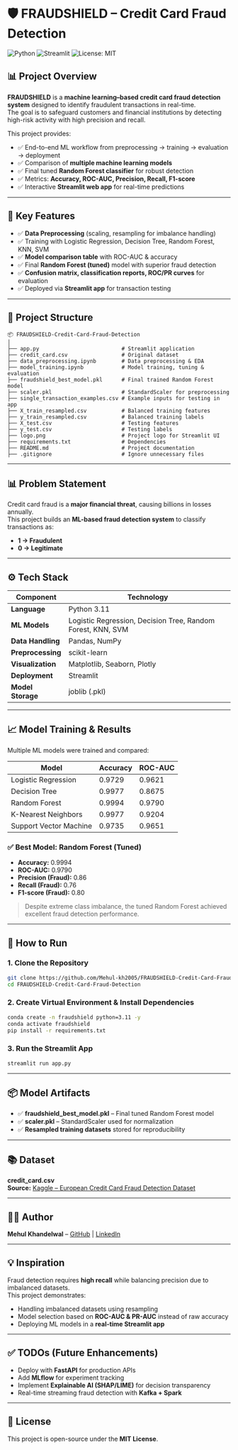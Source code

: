 # 🛡️ FRAUDSHIELD – Credit Card Fraud Detection

![Python](https://img.shields.io/badge/Python-3.11-blue.svg) ![Streamlit](https://img.shields.io/badge/Streamlit-App-red.svg) ![License: MIT](https://img.shields.io/badge/License-MIT-green.svg)

## 📊 Project Overview  

**FRAUDSHIELD** is a **machine learning–based credit card fraud detection system** designed to identify fraudulent transactions in real-time.  
The goal is to safeguard customers and financial institutions by detecting high-risk activity with high precision and recall.  

This project provides:  

- ✅ End-to-end ML workflow from preprocessing → training → evaluation → deployment  
- ✅ Comparison of **multiple machine learning models**  
- ✅ Final tuned **Random Forest classifier** for robust detection  
- ✅ Metrics: **Accuracy, ROC-AUC, Precision, Recall, F1-score**  
- ✅ Interactive **Streamlit web app** for real-time predictions  

---

## 🚀 Key Features  

- ✅ **Data Preprocessing** (scaling, resampling for imbalance handling)  
- ✅ Training with Logistic Regression, Decision Tree, Random Forest, KNN, SVM  
- ✅ **Model comparison table** with ROC-AUC & accuracy  
- ✅ Final **Random Forest (tuned)** model with superior fraud detection  
- ✅ **Confusion matrix, classification reports, ROC/PR curves** for evaluation  
- ✅ Deployed via **Streamlit app** for transaction testing  

---

## 📂 Project Structure

```plaintext
📦 FRAUDSHIELD-Credit-Card-Fraud-Detection
│
├── app.py                          # Streamlit application
├── credit_card.csv                 # Original dataset
├── data_preprocessing.ipynb        # Data preprocessing & EDA
├── model_training.ipynb            # Model training, tuning & evaluation
├── fraudshield_best_model.pkl      # Final trained Random Forest model
├── scaler.pkl                      # StandardScaler for preprocessing
├── single_transaction_examples.csv # Example inputs for testing in app
├── X_train_resampled.csv           # Balanced training features
├── y_train_resampled.csv           # Balanced training labels
├── X_test.csv                      # Testing features
├── y_test.csv                      # Testing labels
├── logo.png                        # Project logo for Streamlit UI
├── requirements.txt                # Dependencies
├── README.md                       # Project documentation
├── .gitignore                      # Ignore unnecessary files
```

---

## 📊 Problem Statement

Credit card fraud is a **major financial threat**, causing billions in losses annually.  
This project builds an **ML-based fraud detection system** to classify transactions as:

- **1 → Fraudulent**  
- **0 → Legitimate**

---

## ⚙️ Tech Stack

| Component         | Technology |
|-------------------|------------|
| **Language**      | Python 3.11 |
| **ML Models**     | Logistic Regression, Decision Tree, Random Forest, KNN, SVM |
| **Data Handling** | Pandas, NumPy |
| **Preprocessing** | scikit-learn |
| **Visualization** | Matplotlib, Seaborn, Plotly |
| **Deployment**    | Streamlit |
| **Model Storage** | joblib (.pkl) |

---

## 📈 Model Training & Results

Multiple ML models were trained and compared:

| Model                   | Accuracy | ROC-AUC |
|-------------------------|----------|---------|
| Logistic Regression     | 0.9729   | 0.9621  |
| Decision Tree           | 0.9977   | 0.8675  |
| Random Forest           | 0.9994   | 0.9790  |
| K-Nearest Neighbors     | 0.9977   | 0.9204  |
| Support Vector Machine  | 0.9735   | 0.9651  |

### ✅ Best Model: **Random Forest (Tuned)**

- **Accuracy:** 0.9994  
- **ROC-AUC:** 0.9790  
- **Precision (Fraud):** 0.86  
- **Recall (Fraud):** 0.76  
- **F1-score (Fraud):** 0.80

> Despite extreme class imbalance, the tuned Random Forest achieved excellent fraud detection performance.

---

## 🧪 How to Run

### 1. Clone the Repository
```bash
git clone https://github.com/Mehul-kh2005/FRAUDSHIELD-Credit-Card-Fraud-Detection.git
cd FRAUDSHIELD-Credit-Card-Fraud-Detection
```

### 2. Create Virtual Environment & Install Dependencies
```bash
conda create -n fraudshield python=3.11 -y
conda activate fraudshield
pip install -r requirements.txt
```

### 3. Run the Streamlit App
```bash
streamlit run app.py
```

---

## 📦 Model Artifacts

- ✅ **fraudshield_best_model.pkl** – Final tuned Random Forest model  
- ✅ **scaler.pkl** – StandardScaler used for normalization  
- ✅ **Resampled training datasets** stored for reproducibility

---

## 📚 Dataset

**credit_card.csv**  
**Source:** [Kaggle – European Credit Card Fraud Detection Dataset](https://www.kaggle.com/datasets/mlg-ulb/creditcardfraud)

---

## 👨‍💻 Author

**Mehul Khandelwal** – [GitHub](https://github.com/Mehul-kh2005) | [LinkedIn](https://www.linkedin.com/in/mehul-khandelwal2005/)

---

## 💡 Inspiration

Fraud detection requires **high recall** while balancing precision due to imbalanced datasets.  
This project demonstrates:

- Handling imbalanced datasets using resampling  
- Model selection based on **ROC-AUC & PR-AUC** instead of raw accuracy  
- Deploying ML models in a **real-time Streamlit app**

---

## ✅ TODOs (Future Enhancements)

- Deploy with **FastAPI** for production APIs  
- Add **MLflow** for experiment tracking  
- Implement **Explainable AI (SHAP/LIME)** for decision transparency  
- Real-time streaming fraud detection with **Kafka + Spark**

---

## 📜 License  

This project is open-source under the **MIT License**.